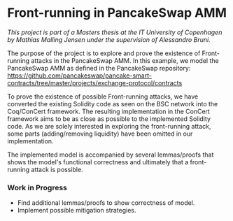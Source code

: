 # Front-running in PancakeSwap AMM
*This project is part of a Masters thesis at the IT University of Copenhagen by Mathias Malling Jensen under the supervision of Alessandro Bruni.*

The purpose of the project is to explore and prove the existence of Front-running attacks in the PancakeSwap AMM. In this example, we model the PancakeSwap AMM as defined in the PancakeSwap repository:
https://github.com/pancakeswap/pancake-smart-contracts/tree/master/projects/exchange-protocol/contracts

To prove the existence of possible Front-running attacks, we have converted the existing Solidity code as seen on the BSC network into the Coq/ConCert framework. The resulting implementation in the ConCert framework aims to be as close as possible to the implemented Solidity code. As we are solely interested in exploring the front-running attack, some parts (adding/removing liquidity) have been omitted in our implementation.

The implemented model is accompanied by several lemmas/proofs that shows the model's functional correctness and ultimately that a front-running attack is possible.

### Work in Progress

- Find additional lemmas/proofs to show correctness of model.
- Implement possible mitigation strategies.
